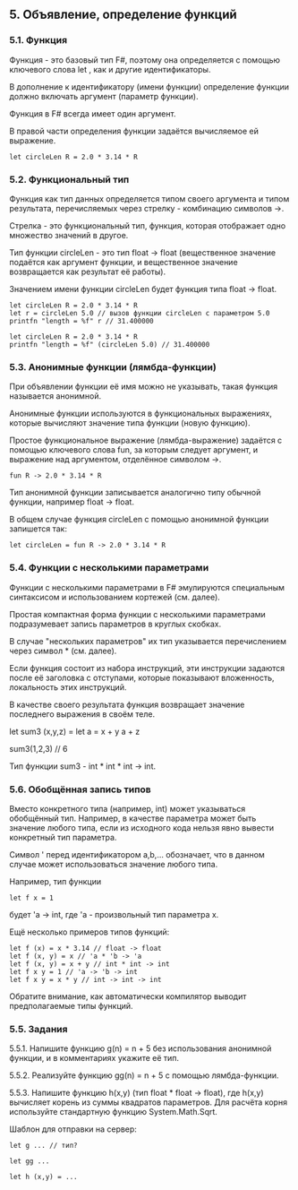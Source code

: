 ## 5. Объявление, определение функций

### 5.1. Функция

Функция - это базовый тип F#, поэтому она определяется с помощью ключевого слова let , как и другие идентификаторы.

В дополнение к идентификатору (имени функции) определение функции должно включать аргумент (параметр функции).

Функция в F# всегда имеет один аргумент.

В правой части определения функции задаётся вычисляемое ей выражение.
```
let circleLen R = 2.0 * 3.14 * R 
```

### 5.2. Функциональный тип

Функция как тип данных определяется типом своего аргумента и типом результата, перечисляемых через стрелку - комбинацию символов ->.

Стрелка - это функциональный тип, функция, которая отображает одно множество значений в другое.

Тип функции circleLen - это тип float -> float (вещественное значение подаётся как аргумент функции, и вещественное значение возвращается как результат её работы).

Значением имени функции circleLen будет функция типа float -> float.

```
let circleLen R = 2.0 * 3.14 * R
let r = circleLen 5.0 // вызов функции circleLen с параметром 5.0
printfn "length = %f" r // 31.400000
```

```
let circleLen R = 2.0 * 3.14 * R
printfn "length = %f" (circleLen 5.0) // 31.400000
```

### 5.3. Анонимные функции (лямбда-функции)

При объявлении функции её имя можно не указывать, такая функция называется анонимной.

Анонимные функции используются в функциональных выражениях, которые вычисляют значение типа функции (новую функцию).

Простое функциональное выражение (лямбда-выражение) задаётся с помощью ключевого слова fun, за которым следует аргумент, и выражение над аргументом, отделённое символом ->.

```
fun R -> 2.0 * 3.14 * R 
```

Тип анонимной функции записывается аналогично типу обычной функции, например float -> float.

В общем случае функция circleLen с помощью анонимной функции запишется так:

```
let circleLen = fun R -> 2.0 * 3.14 * R 
```

### 5.4. Функции с несколькими параметрами

Функции с несколькими параметрами в F# эмулируются специальным синтаксисом и использованием кортежей (см. далее).

Простая компактная форма функции с несколькими параметрами подразумевает запись параметров в круглых скобках.

В случае "нескольких параметров" их тип указывается перечислением через символ * (см. далее).

Если функция состоит из набора инструкций, эти инструкции задаются после её заголовка с отступами, которые показывают вложенность, локальность этих инструкций.

В качестве своего результата функция возвращает значение последнего выражения в своём теле.

let sum3 (x,y,z) = 
    let a = x + y
    a + z

sum3(1,2,3) // 6

Тип функции sum3 - int * int * int -> int.

### 5.6. Обобщённая запись типов

Вместо конкретного типа (например, int) может указываться обобщённый тип. Например, в качестве параметра может быть значение любого типа, если из исходного кода нельзя явно вывести конкретный тип параметра.

Символ ' перед идентификатором a,b,... обозначает, что в данном случае может использоваться значение любого типа.

Например, тип функции

```
let f x = 1
```

будет 'a -> int, где 'a - произвольный тип параметра x.

Ещё несколько примеров типов функций:

```
let f (x) = x * 3.14 // float -> float
let f (x, y) = x // 'a * 'b -> 'a
let f (x, y) = x + y // int * int -> int
let f x y = 1 // 'a -> 'b -> int
let f x y = x * y // int -> int -> int
```

Обратите внимание, как автоматически компилятор выводит предполагаемые типы функций.

### 5.5. Задания

5.5.1. Напишите функцию g(n) = n + 5 без использования анонимной функции, и в комментариях укажите её тип.

5.5.2. Реализуйте функцию gg(n) = n + 5 с помощью лямбда-функции.

5.5.3. Напишите функцию h(x,y) (тип float * float -> float), где h(x,y) вычисляет корень из суммы квадратов параметров. Для расчёта корня используйте стандартную функцию System.Math.Sqrt.

Шаблон для отправки на сервер:

```
let g ... // тип?

let gg ...

let h (x,y) = ...
```

